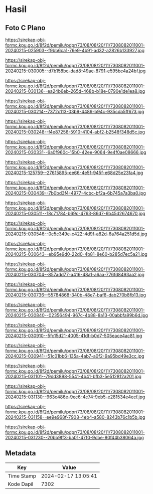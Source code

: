 # Hasil

## Foto C Plano

https://sirekap-obj-formc.kpu.go.id/8f2d/pemilu/pdpr/73/08/08/20/11/7308082011001-20240215-025903--f9bb6ca1-76e9-4b91-ad32-a2826b133927.jpg

https://sirekap-obj-formc.kpu.go.id/8f2d/pemilu/pdpr/73/08/08/20/11/7308082011001-20240215-030005--d7b158bc-dad8-49ae-8791-e595bc4a24bf.jpg

https://sirekap-obj-formc.kpu.go.id/8f2d/pemilu/pdpr/73/08/08/20/11/7308082011001-20240215-030136--ea24b6eb-265d-468b-b18e-0790e1de1ea8.jpg

https://sirekap-obj-formc.kpu.go.id/8f2d/pemilu/pdpr/73/08/08/20/11/7308082011001-20240215-030214--7372c113-03b9-4489-b94c-935cda5ff673.jpg

https://sirekap-obj-formc.kpu.go.id/8f2d/pemilu/pdpr/73/08/08/20/11/7308082011001-20240215-030248--f4e87256-5910-4104-abf2-b2548f348d5c.jpg

https://sirekap-obj-formc.kpu.go.id/8f2d/pemilu/pdpr/73/08/08/20/11/7308082011001-20240215-030331--6a0f960c-15b0-42ee-9064-9e4f0ae08666.jpg

https://sirekap-obj-formc.kpu.go.id/8f2d/pemilu/pdpr/73/08/08/20/11/7308082011001-20240215-125759--27615895-ee66-4e5f-945f-e68d25e23fa4.jpg

https://sirekap-obj-formc.kpu.go.id/8f2d/pemilu/pdpr/73/08/08/20/11/7308082011001-20240215-030439--7b0bd3f4-4977-4cbc-bf2a-6b745a7a3ba0.jpg

https://sirekap-obj-formc.kpu.go.id/8f2d/pemilu/pdpr/73/08/08/20/11/7308082011001-20240215-030511--18c71784-b69c-4763-86d7-6b45d2674670.jpg

https://sirekap-obj-formc.kpu.go.id/8f2d/pemilu/pdpr/73/08/08/20/11/7308082011001-20240215-030546--0c5c349e-c422-4d9f-a82d-6a764a251d5d.jpg

https://sirekap-obj-formc.kpu.go.id/8f2d/pemilu/pdpr/73/08/08/20/11/7308082011001-20240215-030643--eb95e9d0-22d0-4b81-8e60-b285d7ec5a21.jpg

https://sirekap-obj-formc.kpu.go.id/8f2d/pemilu/pdpr/73/08/08/20/11/7308082011001-20240215-030704--857add77-a416-48a1-a6aa-776fd8493aa2.jpg

https://sirekap-obj-formc.kpu.go.id/8f2d/pemilu/pdpr/73/08/08/20/11/7308082011001-20240215-030736--55784868-340b-48e7-baf8-dab270b8fb13.jpg

https://sirekap-obj-formc.kpu.go.id/8f2d/pemilu/pdpr/73/08/08/20/11/7308082011001-20240215-030840--02356494-967c-4b88-8a13-00abbfa99b6d.jpg

https://sirekap-obj-formc.kpu.go.id/8f2d/pemilu/pdpr/73/08/08/20/11/7308082011001-20240215-030910--5fc15d21-4005-41df-b0d7-505eace4ac81.jpg

https://sirekap-obj-formc.kpu.go.id/8f2d/pemilu/pdpr/73/08/08/20/11/7308082011001-20240215-030941--51c01bb6-135a-4ab7-a0f2-9a95bd49e3cc.jpg

https://sirekap-obj-formc.kpu.go.id/8f2d/pemilu/pdpr/73/08/08/20/11/7308082011001-20240215-031101--79dd3898-5541-4b41-bfb3-5e512812a201.jpg

https://sirekap-obj-formc.kpu.go.id/8f2d/pemilu/pdpr/73/08/08/20/11/7308082011001-20240215-031130--963c486e-9ec6-4c74-9eb5-e281534e4ecf.jpg

https://sirekap-obj-formc.kpu.go.id/8f2d/pemilu/pdpr/73/08/08/20/11/7308082011001-20240215-031158--ee9e968f-7908-4eb4-a580-8243b76c1b5b.jpg

https://sirekap-obj-formc.kpu.go.id/8f2d/pemilu/pdpr/73/08/08/20/11/7308082011001-20240215-031230--20bb9ff3-ba01-47f0-9cbe-80f44b38064a.jpg


## Metadata

| Key        | Value               |
| ---------- | ------------------- |
| Time Stamp | 2024-02-17 13:05:41 |
| Kode Dapil | 7302                |



